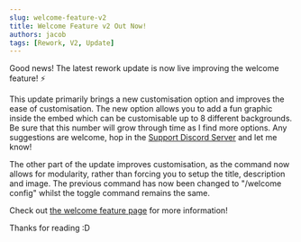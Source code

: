 ```yaml
---
slug: welcome-feature-v2
title: Welcome Feature v2 Out Now!
authors: jacob
tags: [Rework, V2, Update]
---
```


Good news! The latest rework update is now live improving the welcome feature! ⚡

This update primarily brings a new customisation option and improves the ease of customisation. The new option allows you to add a fun graphic inside the embed which can be customisable up to 8 different backgrounds. Be sure that this number will grow through time as I find more options. Any suggestions are welcome, hop in the [Support Discord Server](http://discord.elitegami.ng) and let me know!

The other part of the update improves customisation, as the command now allows for modularity, rather than forcing you to setup the title, description and image. The previous command has now been changed to "/welcome config" whilst the toggle command remains the same.

Check out [the welcome feature page](./docs/welcome-feature) for more information!

Thanks for reading :D